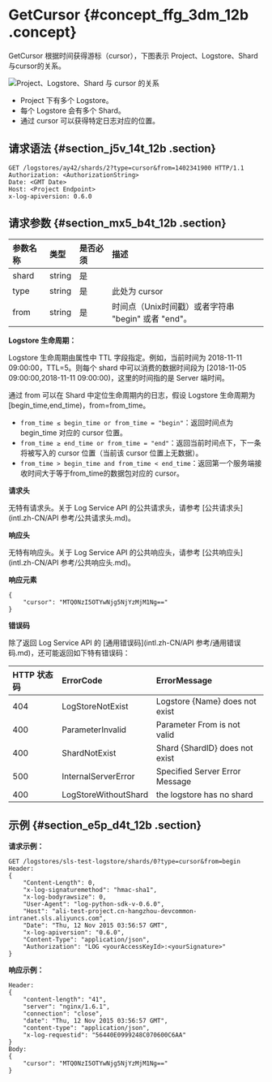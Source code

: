 # GetCursor {#concept_ffg_3dm_12b .concept}

GetCursor 根据时间获得游标（cursor），下图表示 Project、Logstore、Shard与cursor的关系。

![](images/6710_zh-CN.png "Project、Logstore、Shard 与 cursor 的关系")

-   Project 下有多个 Logstore。
-   每个 Logstore 会有多个 Shard。
-   通过 cursor 可以获得特定日志对应的位置。

## 请求语法 {#section_j5v_14t_12b .section}

```
GET /logstores/ay42/shards/2?type=cursor&from=1402341900 HTTP/1.1
Authorization: <AuthorizationString>
Date: <GMT Date>
Host: <Project Endpoint>
x-log-apiversion: 0.6.0
```

## 请求参数 {#section_mx5_b4t_12b .section}

|参数名称|类型|是否必须|描述|
|:---|:-|:---|:-|
|shard|string|是| |
|type|string|是|此处为 cursor|
|from|string|是|时间点（Unix时间戳）或者字符串 "begin" 或者 "end"。|

**Logstore 生命周期：**

Logstore 生命周期由属性中 TTL 字段指定。例如，当前时间为 2018-11-11 09:00:00，TTL=5。则每个 shard 中可以消费的数据时间段为 \[2018-11-05 09:00:00,2018-11-11 09:00:00\)，这里的时间指的是 Server 端时间。

通过 from 可以在 Shard 中定位生命周期内的日志，假设 Logstore 生命周期为 \[begin\_time,end\_time\)，from=from\_time。

-   `from_time ≤ begin_time or from_time = "begin"`：返回时间点为 begin\_time 对应的 cursor 位置。
-   `from_time ≥ end_time or from_time = "end"`：返回当前时间点下，下一条将被写入的 cursor 位置（当前该 cursor 位置上无数据）。
-   `from_time > begin_time and from_time < end_time`：返回第一个服务端接收时间大于等于from\_time的数据包对应的 cursor。

**请求头**

无特有请求头。关于 Log Service API 的公共请求头，请参考 [公共请求头](intl.zh-CN/API 参考/公共请求头.md)。

**响应头**

无特有响应头。关于 Log Service API 的公共响应头，请参考 [公共响应头](intl.zh-CN/API 参考/公共响应头.md)。

**响应元素**

```
{
    "cursor": "MTQ0NzI5OTYwNjg5NjYzMjM1Ng=="
}
```

**错误码**

除了返回 Log Service API 的 [通用错误码](intl.zh-CN/API 参考/通用错误码.md)，还可能返回如下特有错误码：

|HTTP 状态码|ErrorCode|ErrorMessage|
|:-------|:--------|:-----------|
|404|LogStoreNotExist|Logstore \{Name\} does not exist|
|400|ParameterInvalid|Parameter From is not valid|
|400|ShardNotExist|Shard \{ShardID\} does not exist|
|500|InternalServerError|Specified Server Error Message|
|400|LogStoreWithoutShard|the logstore has no shard|

## 示例 {#section_e5p_d4t_12b .section}

**请求示例：**

```
GET /logstores/sls-test-logstore/shards/0?type=cursor&from=begin
Header:
{
    "Content-Length": 0, 
    "x-log-signaturemethod": "hmac-sha1", 
    "x-log-bodyrawsize": 0, 
    "User-Agent": "log-python-sdk-v-0.6.0", 
    "Host": "ali-test-project.cn-hangzhou-devcommon-intranet.sls.aliyuncs.com", 
    "Date": "Thu, 12 Nov 2015 03:56:57 GMT", 
    "x-log-apiversion": "0.6.0", 
    "Content-Type": "application/json", 
    "Authorization": "LOG <yourAccessKeyId>:<yourSignature>"
}
```

**响应示例：**

```
Header:
{
    "content-length": "41", 
    "server": "nginx/1.6.1", 
    "connection": "close", 
    "date": "Thu, 12 Nov 2015 03:56:57 GMT", 
    "content-type": "application/json", 
    "x-log-requestid": "56440E0999248C070600C6AA"
}
Body:
{
    "cursor": "MTQ0NzI5OTYwNjg5NjYzMjM1Ng=="
}
```

